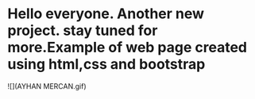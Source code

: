 <h1>Hello everyone. Another new project. stay tuned for more.Example of web page created using html,css and bootstrap</h1>

![](AYHAN MERCAN.gif)